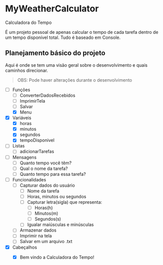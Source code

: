 # MyWeatherCalculator
 Calculadora do Tempo

 É um projeto pessoal de apenas calcular o tempo de cada tarefa dentro de um tempo disponível total. Tudo é baseado em Console.

 ## Planejamento básico do projeto

Aqui é onde se tem uma visão geral sobre o desenvolvimento e quais caminhos direcionar.

> OBS: Pode haver alterações durante o desenvolvimento

- [ ] Funções
    - [ ] ConverterDadosRecebidos
    - [ ] ImprimirTela
    - [ ] Salvar
    - [x] Menu
    
- [x] Variáveis
    - [x] horas 
    - [x] minutos 
    - [x] segundos
    - [x] tempoDisponivel

- [ ] Listas
    - [ ] adicionarTarefas

- [ ] Mensagens
    - [ ] Quanto tempo você têm?
    - [ ] Qual o nome da tarefa?
    - [ ] Quanto tempo para essa tarefa?

- [ ] Funcionalidades
    - [ ] Capturar dados do usuário
        - [ ] Nome da tarefa
        - [ ] Horas, minutos ou segundos
        - [ ] Capturar letra(sigla) que representa:
            - [ ] Horas(h)
            - [ ] Minutos(m)
            - [ ] Segundos(s)
        - [ ] Igualar maiúsculas e minúsculas
    - [ ] Armazenar dados
    - [ ] Imprimir na tela 
    - [ ] Salvar em um arquivo .txt

- [x] Cabeçalhos
    - [x] Bem vindo a Calculadora do Tempo!

